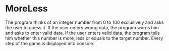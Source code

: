 # MoreLess
The program thinks of an integer number from 0 to 100 exclusively and asks the user to guess it.
If the user enters wrong data, the program warns him and asks to enter valid data. 
If the user enters valid data, the program tells him whether this number is more, less or equals to the target number. 
Every step of the game is displayed into console.
